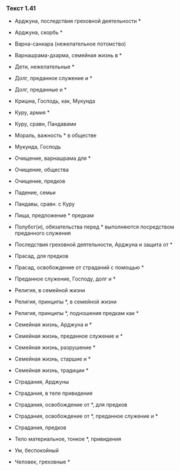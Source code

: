 ### Текст 1.41

- Арджуна, последствия греховной деятельности *

- Арджуна, скорбь *

- Варна-санкара (нежелательное потомство)

- Варнашрама-дхарма, семейная жизнь в *

- Дети, нежелательные *

- Долг, преданное служение и *

- Долг, преданные и *

- Кришна, Господь, как, Мукунда

- Куру, армия *

- Куру, сравн, Пандавами

- Мораль, важность * в обществе

- Мукунда, Господь

- Очищение, варнашрама для *

- Очищение, общества

- Очищение, предков

- Падение, семьи

- Пандавы, сравн. с Куру

- Пища, предложение * предкам

- Полубог(и), обязательства перед * выполняются посредством преданного служения

- Последствия греховной деятельности, Арджуна и защита от *

- Прасад, для предков

- Прасад, освобождение от страданий с помощью *

- Преданное служение, Господу, долг и *

- Религия, в семейной жизни

- Религия, принципы *, в семейной жизни

- Религия, принципы *, подношения предкам как *

- Семейная жизнь, Арджуна и *

- Семейная жизнь, преданное служение и *

- Семейная жизнь, разрушение *

- Семейная жизнь, старшие и *

- Семейная жизнь, традиции *

- Страдания, Арджуны

- Страдания, в теле привидения

- Страдания, освобождение от *, для предков

- Страдания, освобождение от *, преданное служение и *

- Страдания, предков

- Тело материальное, тонкое *, привидения

- Ум, беспокойный

- Человек, греховные *
	
